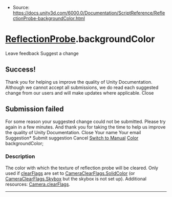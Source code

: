 * Source: https://docs.unity3d.com/6000.0/Documentation/ScriptReference/ReflectionProbe-backgroundColor.html

#  [ReflectionProbe](https://docs.unity3d.com/6000.0/Documentation/ScriptReference/ReflectionProbe.html).backgroundColor
Leave feedback
Suggest a change
## Success!
Thank you for helping us improve the quality of Unity Documentation. Although we cannot accept all submissions, we do read each suggested change from our users and will make updates where applicable.
Close
## Submission failed
For some reason your suggested change could not be submitted. Please <a>try again</a> in a few minutes. And thank you for taking the time to help us improve the quality of Unity Documentation.
Close
Your name Your email Suggestion* Submit suggestion
Cancel
[Switch to Manual](https://docs.unity3d.com/6000.0/Documentation/Manual/class-ReflectionProbe.html "Go to ReflectionProbe Component in the Manual")
[Color](https://docs.unity3d.com/6000.0/Documentation/ScriptReference/Color.html) backgroundColor; 
### Description
The color with which the texture of reflection probe will be cleared.
Only used if [clearFlags](https://docs.unity3d.com/6000.0/Documentation/ScriptReference/ReflectionProbe-clearFlags.html) are set to [CameraClearFlags.SolidColor](https://docs.unity3d.com/6000.0/Documentation/ScriptReference/CameraClearFlags.SolidColor.html) (or [CameraClearFlags.Skybox](https://docs.unity3d.com/6000.0/Documentation/ScriptReference/CameraClearFlags.Skybox.html) but the skybox is not set up). Additional resources: [Camera.clearFlags](https://docs.unity3d.com/6000.0/Documentation/ScriptReference/Camera-clearFlags.html).
* * *
